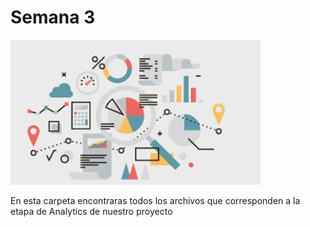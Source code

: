 # Semana 3
 
<img src="../Assets/readme semana 3 Analytics.jpeg" width=400>

En esta carpeta encontraras todos los archivos que corresponden a la etapa de Analytics de nuestro proyecto

